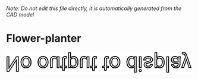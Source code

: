 ###### Note: Do not edit this file directly, it is automatically generated from the CAD model

# Flower-planter

![](/project.svg)



 

